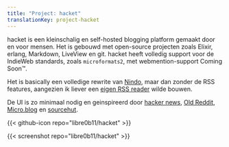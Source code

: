 ```yaml
---
title: "Project: hacket"
translationKey: project-hacket
---
```


hacket is een kleinschalig en self-hosted blogging platform gemaakt door en voor mensen. Het is gebouwd met open-source projecten zoals Elixir, erlang, Markdown, LiveView en git. hacket heeft volledig support voor de IndieWeb standards, zoals `microformats2`, met webmention-support Coming Soon™.

Het is basically een volledige rewrite van [Nindo](/projects/nindo), maar dan zonder de RSS features, aangezien ik liever een [eigen RSS reader](/projects/unlibrary) wilde bouwen.

De UI is zo minimaal nodig en geinspireerd door [hacker news](https://news.ycombinator.com/), [Old Reddit](https://old.reddit.com/), [Micro.blog](https://micro.blog/) en [sourcehut](https://sourcehut.org/).

<span hidden>Post information</span> {{< github-icon repo="libre0b11/hacket" >}}

{{< screenshot repo="libre0b11/hacket" >}}
